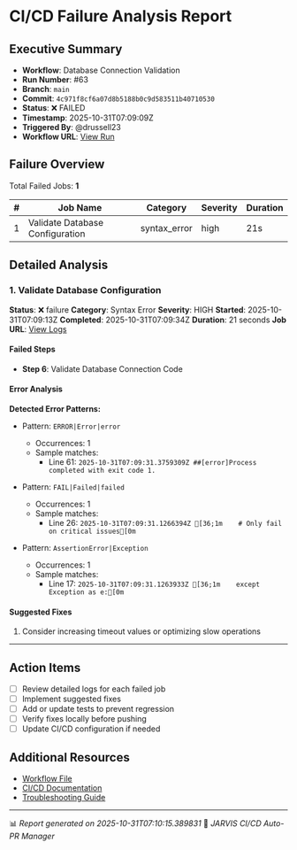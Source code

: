 # CI/CD Failure Analysis Report

## Executive Summary

- **Workflow**: Database Connection Validation
- **Run Number**: #63
- **Branch**: `main`
- **Commit**: `4c971f8cf6a07d8b5188b0c9d583511b40710530`
- **Status**: ❌ FAILED
- **Timestamp**: 2025-10-31T07:09:09Z
- **Triggered By**: @drussell23
- **Workflow URL**: [View Run](https://github.com/drussell23/JARVIS-AI/actions/runs/18965417797)

## Failure Overview

Total Failed Jobs: **1**

| # | Job Name | Category | Severity | Duration |
|---|----------|----------|----------|----------|
| 1 | Validate Database Configuration | syntax_error | high | 21s |

## Detailed Analysis

### 1. Validate Database Configuration

**Status**: ❌ failure
**Category**: Syntax Error
**Severity**: HIGH
**Started**: 2025-10-31T07:09:13Z
**Completed**: 2025-10-31T07:09:34Z
**Duration**: 21 seconds
**Job URL**: [View Logs](https://github.com/drussell23/JARVIS-AI/actions/runs/18965417797/job/54160980128)

#### Failed Steps

- **Step 6**: Validate Database Connection Code

#### Error Analysis

**Detected Error Patterns:**

- Pattern: `ERROR|Error|error`
  - Occurrences: 1
  - Sample matches:
    - Line 61: `2025-10-31T07:09:31.3759309Z ##[error]Process completed with exit code 1.`

- Pattern: `FAIL|Failed|failed`
  - Occurrences: 1
  - Sample matches:
    - Line 26: `2025-10-31T07:09:31.1266394Z [36;1m    # Only fail on critical issues[0m`

- Pattern: `AssertionError|Exception`
  - Occurrences: 1
  - Sample matches:
    - Line 17: `2025-10-31T07:09:31.1263933Z [36;1m    except Exception as e:[0m`

#### Suggested Fixes

1. Consider increasing timeout values or optimizing slow operations

---

## Action Items

- [ ] Review detailed logs for each failed job
- [ ] Implement suggested fixes
- [ ] Add or update tests to prevent regression
- [ ] Verify fixes locally before pushing
- [ ] Update CI/CD configuration if needed

## Additional Resources

- [Workflow File](.github/workflows/)
- [CI/CD Documentation](../../docs/ci-cd/)
- [Troubleshooting Guide](../../docs/troubleshooting/)

---

📊 *Report generated on 2025-10-31T07:10:15.389831*
🤖 *JARVIS CI/CD Auto-PR Manager*
